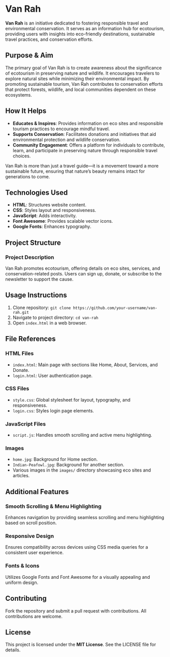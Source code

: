# Van Rah

**Van Rah** is an initiative dedicated to fostering responsible travel and environmental conservation. It serves as an information hub for ecotourism, providing users with insights into eco-friendly destinations, sustainable travel practices, and conservation efforts.

## **Purpose & Aim**
The primary goal of Van Rah is to create awareness about the significance of ecotourism in preserving nature and wildlife. It encourages travelers to explore natural sites while minimizing their environmental impact. By promoting sustainable tourism, Van Rah contributes to conservation efforts that protect forests, wildlife, and local communities dependent on these ecosystems.

## **How It Helps**
- **Educates & Inspires**: Provides information on eco sites and responsible tourism practices to encourage mindful travel.
- **Supports Conservation**: Facilitates donations and initiatives that aid environmental protection and wildlife conservation.
- **Community Engagement**: Offers a platform for individuals to contribute, learn, and participate in preserving nature through responsible travel choices.

Van Rah is more than just a travel guide—it is a movement toward a more sustainable future, ensuring that nature’s beauty remains intact for generations to come.

## **Technologies Used**
- **HTML**: Structures website content.
- **CSS**: Styles layout and responsiveness.
- **JavaScript**: Adds interactivity.
- **Font Awesome**: Provides scalable vector icons.
- **Google Fonts**: Enhances typography.

## **Project Structure**
### **Project Description**
Van Rah promotes ecotourism, offering details on eco sites, services, and conservation-related posts. Users can sign up, donate, or subscribe to the newsletter to support the cause.

## **Usage Instructions**
1. Clone repository: `git clone https://github.com/your-username/van-rah.git`
2. Navigate to project directory: `cd van-rah`
3. Open `index.html` in a web browser.

## **File References**
### **HTML Files**
- `index.html`: Main page with sections like Home, About, Services, and Donate.
- `login.html`: User authentication page.

### **CSS Files**
- `style.css`: Global stylesheet for layout, typography, and responsiveness.
- `login.css`: Styles login page elements.

### **JavaScript Files**
- `script.js`: Handles smooth scrolling and active menu highlighting.

### **Images**
- `home.jpg`: Background for Home section.
- `Indian-Peafowl.jpg`: Background for another section.
- Various images in the `images/` directory showcasing eco sites and articles.

## **Additional Features**
### **Smooth Scrolling & Menu Highlighting**
Enhances navigation by providing seamless scrolling and menu highlighting based on scroll position.

### **Responsive Design**
Ensures compatibility across devices using CSS media queries for a consistent user experience.

### **Fonts & Icons**
Utilizes Google Fonts and Font Awesome for a visually appealing and uniform design.

## **Contributing**
Fork the repository and submit a pull request with contributions. All contributions are welcome.

## **License**
This project is licensed under the **MIT License**. See the LICENSE file for details.

